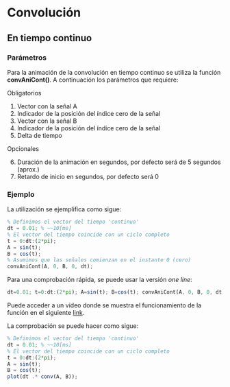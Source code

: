 # Convolución

## En tiempo continuo

### Parámetros

Para la animación de la convolución en tiempo continuo se utiliza la función
**convAniCont()**. A continuación los parámetros que requiere:

Obligatorios

1. Vector con la señal A
2. Indicador de la posición del índice cero de la señal
3. Vector con la señal B
4. Indicador de la posición del índice cero de la señal
5. Delta de tiempo

Opcionales

6. Duración de la animación en segundos, por defecto será de 5 segundos (aprox.)
7. Retardo de inicio en segundos, por defecto será 0

### Ejemplo

La utilización se ejemplifica como sigue:

```octave
% Definimos el vector del tiempo 'continuo'
dt = 0.01; % ~~10[ms]
% El vector del tiempo coincide con un ciclo completo
t = 0:dt:(2*pi);
A = sin(t);
B = cos(t);
% Asumimos que las señales comienzan en el instante 0 (cero)
convAniCont(A, 0, B, 0, dt);
```

Para una comprobación rápida, se puede usar la versión _one line_:

```octave
dt=0.01; t=0:dt:(2*pi); A=sin(t); B=cos(t); convAniCont(A, 0, B, 0, dt);
```

Puede acceder a un video donde se muestra el funcionamiento de la función en el
siguiente [link](https://youtu.be/Xh8YLXm3QfI).

La comprobación se puede hacer como sigue:

```octave
% Definimos el vector del tiempo 'continuo'
dt = 0.01; % ~~10[ms]
% El vector del tiempo coincide con un ciclo completo
t = 0:dt:(2*pi);
A = sin(t);
B = cos(t);
plot(dt .* conv(A, B));
```
